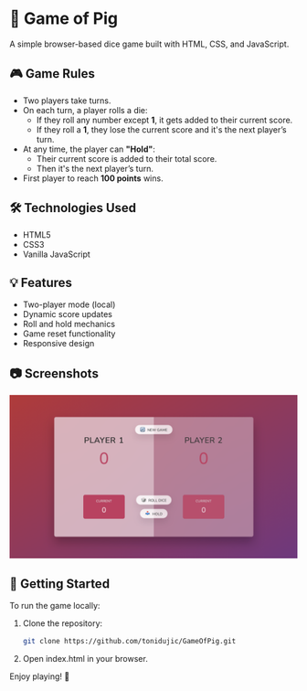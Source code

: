 # 🎲 Game of Pig

A simple browser-based dice game built with HTML, CSS, and JavaScript.

## 🎮 Game Rules

- Two players take turns.
- On each turn, a player rolls a die:
  - If they roll any number except **1**, it gets added to their current score.
  - If they roll a **1**, they lose the current score and it's the next player’s turn.
- At any time, the player can **"Hold"**:
  - Their current score is added to their total score.
  - Then it's the next player’s turn.
- First player to reach **100 points** wins.

## 🛠️ Technologies Used

- HTML5
- CSS3
- Vanilla JavaScript

## 💡 Features

- Two-player mode (local)
- Dynamic score updates
- Roll and hold mechanics
- Game reset functionality
- Responsive design

## 📷 Screenshots

![Game Screenshot](screenshot.png)

## 🚀 Getting Started

To run the game locally:

1. Clone the repository:
   ```bash
   git clone https://github.com/tonidujic/GameOfPig.git

2. Open index.html in your browser.

Enjoy playing! 🎉   
